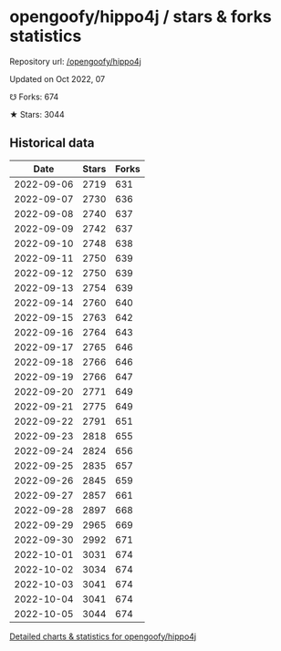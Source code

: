 # opengoofy/hippo4j / stars & forks statistics

Repository url: [/opengoofy/hippo4j](https://github.com/opengoofy/hippo4j)

Updated on Oct 2022, 07

☋ Forks: 674

★ Stars: 3044

## Historical data
| Date | Stars | Forks |
|------|-------|-------|
| 2022-09-06 | 2719 | 631 | 
| 2022-09-07 | 2730 | 636 | 
| 2022-09-08 | 2740 | 637 | 
| 2022-09-09 | 2742 | 637 | 
| 2022-09-10 | 2748 | 638 | 
| 2022-09-11 | 2750 | 639 | 
| 2022-09-12 | 2750 | 639 | 
| 2022-09-13 | 2754 | 639 | 
| 2022-09-14 | 2760 | 640 | 
| 2022-09-15 | 2763 | 642 | 
| 2022-09-16 | 2764 | 643 | 
| 2022-09-17 | 2765 | 646 | 
| 2022-09-18 | 2766 | 646 | 
| 2022-09-19 | 2766 | 647 | 
| 2022-09-20 | 2771 | 649 | 
| 2022-09-21 | 2775 | 649 | 
| 2022-09-22 | 2791 | 651 | 
| 2022-09-23 | 2818 | 655 | 
| 2022-09-24 | 2824 | 656 | 
| 2022-09-25 | 2835 | 657 | 
| 2022-09-26 | 2845 | 659 | 
| 2022-09-27 | 2857 | 661 | 
| 2022-09-28 | 2897 | 668 | 
| 2022-09-29 | 2965 | 669 | 
| 2022-09-30 | 2992 | 671 | 
| 2022-10-01 | 3031 | 674 | 
| 2022-10-02 | 3034 | 674 | 
| 2022-10-03 | 3041 | 674 | 
| 2022-10-04 | 3041 | 674 | 
| 2022-10-05 | 3044 | 674 | 


[Detailed charts & statistics for opengoofy/hippo4j](https://reviewgithub.com/rep/opengoofy/hippo4j)
